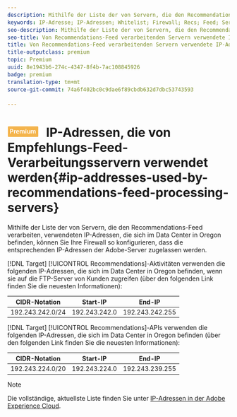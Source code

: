```yaml
---
description: Mithilfe der Liste der von Servern, die den Recommendations-Feed verarbeiten, verwendeten IP-Adressen, die sich im Data Center in Oregon befinden, können Sie Ihre Firewall so konfigurieren, dass die entsprechenden IP-Adressen der Adobe-Server zugelassen werden.
keywords: IP-Adresse; IP-Adressen; Whitelist; Firewall; Recs; Feed; Server; Adobe Marketing Cloud; Empfehlungen
seo-description: Mithilfe der Liste der von Servern, die den Recommendations-Feed verarbeiten, verwendeten IP-Adressen, die sich im Data Center in Oregon befinden, können Sie Ihre Firewall so konfigurieren, dass die entsprechenden IP-Adressen der Adobe-Server zugelassen werden.
seo-title: Von Recommendations-Feed verarbeitenden Servern verwendete IP-Adressen
title: Von Recommendations-Feed verarbeitenden Servern verwendete IP-Adressen
title-outputclass: premium
topic: Premium
uuid: 8e1943b6-274c-4347-8f4b-7ac108845926
badge: premium
translation-type: tm+mt
source-git-commit: 74a6f402bc0c9dae6f89cbdb632d7dbc53743593

---
```



# ![PREMIUM](/help/assets/premium.png) IP-Adressen, die von Empfehlungs-Feed-Verarbeitungsservern verwendet werden{#ip-addresses-used-by-recommendations-feed-processing-servers}

Mithilfe der Liste der von Servern, die den Recommendations-Feed verarbeiten, verwendeten IP-Adressen, die sich im Data Center in Oregon befinden, können Sie Ihre Firewall so konfigurieren, dass die entsprechenden IP-Adressen der Adobe-Server zugelassen werden.

[!DNL Target] [!UICONTROL Recommendations]-Aktivitäten verwenden die folgenden IP-Adressen, die sich im Data Center in Oregon befinden, wenn sie auf die FTP-Server von Kunden zugreifen (über den folgenden Link finden Sie die neuesten Informationen):

| CIDR-Notation | Start-IP | End-IP |
|---|---|---|
| 192.243.242.0/24 | 192.243.242.0 | 192.243.242.255 |

[!DNL Target] [!UICONTROL Recommendations]-APIs verwenden die folgenden IP-Adressen, die sich im Data Center in Oregon befinden (über den folgenden Link finden Sie die neuesten Informationen):

| CIDR-Notation | Start-IP | End-IP |
|---|---|---|
| 192.243.224.0/20 | 192.243.224.0 | 192.243.239.255 |

>[!NOTE]
>
>Die vollständige, aktuellste Liste finden Sie unter [IP-Adressen in der Adobe Experience Cloud](https://helpx.adobe.com/analytics/kb/adobe-ip-addresses.html).

